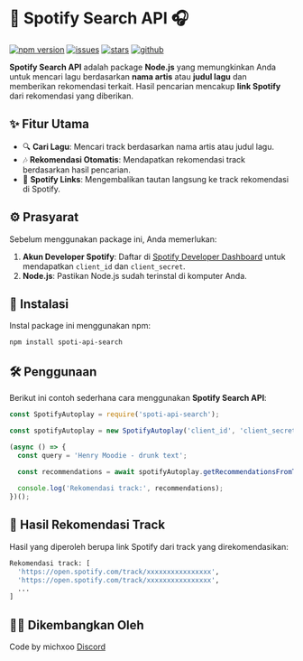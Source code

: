 # 🎵 Spotify Search API 🎧

[![npm version](https://img.shields.io/npm/v/spoti-api-search)](https://www.npmjs.com/package/spoti-api-search)
[![issues](https://img.shields.io/github/issues/michxoo/spoti-api-search)](https://github.com/michxoo/spoti-api-search/issues)
[![stars](https://img.shields.io/github/stars/michxoo/spoti-api-search)](https://github.com/michxoo/spoti-api-search/stargazers)
[![github](https://img.shields.io/github/username/michxoo)](https://github.com/username/michxoo)


**Spotify Search API** adalah package **Node.js** yang memungkinkan Anda untuk mencari lagu berdasarkan **nama artis** atau **judul lagu** dan memberikan rekomendasi terkait. Hasil pencarian mencakup **link Spotify** dari rekomendasi yang diberikan.

## ✨ Fitur Utama

- 🔍 **Cari Lagu**: Mencari track berdasarkan nama artis atau judul lagu.
- 🎶 **Rekomendasi Otomatis**: Mendapatkan rekomendasi track berdasarkan hasil pencarian.
- 🔗 **Spotify Links**: Mengembalikan tautan langsung ke track rekomendasi di Spotify.

## ⚙️ Prasyarat

Sebelum menggunakan package ini, Anda memerlukan:
1. **Akun Developer Spotify**: Daftar di [Spotify Developer Dashboard](https://developer.spotify.com/dashboard/applications) untuk mendapatkan `client_id` dan `client_secret`.
2. **Node.js**: Pastikan Node.js sudah terinstal di komputer Anda.

## 🚀 Instalasi

Instal package ini menggunakan npm:

```bash
npm install spoti-api-search
```

## 🛠️ Penggunaan

Berikut ini contoh sederhana cara menggunakan **Spotify Search API**:

```javascript
const SpotifyAutoplay = require('spoti-api-search');

const spotifyAutoplay = new SpotifyAutoplay('client_id', 'client_secret');

(async () => {
  const query = 'Henry Moodie - drunk text';
  
  const recommendations = await spotifyAutoplay.getRecommendationsFromTrackName(query);

  console.log('Rekomendasi track:', recommendations);
})();
```

## 📀 Hasil Rekomendasi Track

Hasil yang diperoleh berupa link Spotify dari track yang direkomendasikan:

```bash
Rekomendasi track: [
  'https://open.spotify.com/track/xxxxxxxxxxxxxxxx',
  'https://open.spotify.com/track/xxxxxxxxxxxxxxxx',
  ...
]
```

## 🧑‍💻 Dikembangkan Oleh

Code by michxoo
[Discord](https://discord.com/users/707254056535588924)